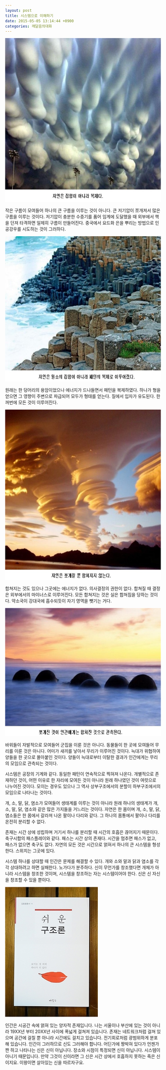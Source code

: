 ```yaml
---
layout: post
title: 시스템으로 이해하기
date: 2015-05-05 13:14:44 +0900
categories: 깨달음의대화
---
```

<img src="files/attach/images/198/886/587/70.jpeg" alt="70.jpeg" width="700" height="529" />

작은 구름이 모여들어 하나의 큰 구름을 이루는 것이 아니다. 큰 저기압이 쪼개져서 많은 구름을 이루는 것이다. 저기압이 충분한 수증기를 품어 임계에 도달했을 때 외부에서 핵을 던져 타격하면 일제히 구름이 만들어진다. 중국에서 요드화 은을 뿌리는 방법으로 인공강우를 시도하는 것이 그러하다.

  


<img src="files/attach/images/198/886/587/71.jpeg" alt="71.jpeg" width="700" height="469" />

  


원래는 한 덩어리의 용암이었으나 에너지가 드나들면서 패턴을 복제하였다. 하나가 형을 얻으면 그 영향이 주변으로 파급되어 모두가 형태를 얻는다. 질에서 입자가 유도된다. 한꺼번에 모든 것이 이루어진다.

  


<img src="files/attach/images/198/886/587/72.jpeg" alt="72.jpeg" width="700" height="550" />

  


합쳐지는 것도 있으나 그곳에는 에너지가 없다. 의사결정의 권한이 없다. 합쳐질 때 결정은 외부에서의 마이너스로 이루어진다. 모든 합쳐지는 것은 실은 합쳐짐을 당하는 것이다. 약소국이 강대국에 흡수되듯이 자기 영역을 뺏기는 거다.



<img src="files/attach/images/198/886/587/73.jpeg" alt="73.jpeg" width="700" height="414" />

바위들이 자발적으로 모여들어 군집을 이룬 것은 아니다. 동물들이 한 곳에 모여들어 무리를 이룬 것은 아니다. 어미가 새끼를 낳아서 무리가 이루어진 것이다. 늑대가 위협하여 양들을 한 곳으로 몰아붙인 것이다. 양들이 늑대로부터 이탈한 결과가 인간에게는 무리의 모임으로 관측되는 것이다.

  


시스템은 공장의 기계와 같다. 동일한 패턴이 연속적으로 찍혀져 나온다. 개별적으로 존재하던 것이, 어떤 이유로 한 자리에 모여든 것이 아니라 원래 하나였던 것이 여럿으로 나누어진 것이다. 모이는 경우도 있으나 그 역사 상부구조에서의 분할이 하부구조에서의 모임으로 나타나는 것이다.

  


개, 소, 말, 닭, 염소가 모여들어 생태계를 이루는 것이 아니라 원래 하나의 생태계가 개, 소, 말, 닭, 염소와 같은 많은 가지들을 거느리는 것이다. 자연은 한 몸이며 개, 소, 말, 닭, 염소들은 한 몸에서 갈라져 나온 팔이나 다리와 같다. 그 하나의 몸통에서 팔이나 다리를 온전히 분리할 수 없다.

  


존재는 시간 상에 성립하며 거기서 하나를 분리할 때 시간의 호흡은 끊어지기 때문이다. 축구시합의 패스플레이와 같다. 패스는 시간 상의 존재다. 시간을 멈추면 패스가 없고, 패스가 없으면 축구도 없다. 자연의 모든 것은 시간으로 얽혀서 하나의 큰 시스템을 형성한다. 스위치는 그곳에 있다.

  


시스템 하나를 상대할 때 인간은 문제를 해결할 수 있다. 개와 소와 말과 닭과 염소를 각각 상대하려고 하면 실패한다. 노가다가 분주하다. 신이 무언가를 창조했다면 개체가 아니라 시스템을 창조한 것이며, 시스템을 창조하는 자는 시스템이어야 한다. 신은 신 자신을 창조할 수 있을 뿐이다.

  


  



<img src="files/attach/images/198/886/587/DSC01488.JPG" alt="DSC01488.JPG" width="300" height="419" />   


  


인간은 시공간 속에 얽혀 있는 양자적 존재입니다. 나는 서울이나 부산에 있는 것이 아니라 19XX년 부터 20XX년 사이에 폭넓게 걸쳐져 있습니다. 존재는 네트워크처럼 걸쳐 있으며 공간에 걸칠 뿐 아니라 시간에도 걸치고 있습니다. 전기회로처럼 광범위하게 분포해 있습니다. 인간이 그러하므로 신도 그러해야 합니다. 어딘가에 짱박혀 있다가 언젠가 짠 하고 나타나는 신은 신이 아닙니다. 장소와 시점이 특정되면 신이 아닙니다. 시스템이 아니기 때문입니다. 만약 그것이 신이라면 그 신은 시간 상에서 호흡하지 못하는 죽은 신이지요. 이왕이면 살아있는 신을 따르자구요.